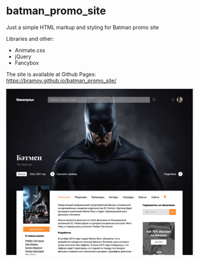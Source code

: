 # batman_promo_site
Just a simple HTML markup and styling for Batman promo site

Libraries and other: 
- Animate.css
- jQuery
- Fancybox

The site is available at Github Pages: https://bramov.github.io/batman_promo_site/

![Web](https://github.com/bramov/batman_promo_site/blob/master/batman_desktop.jpg?raw=true)
